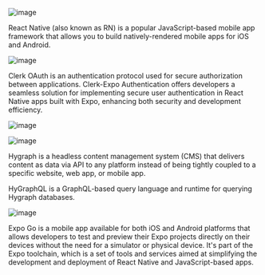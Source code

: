 ![image](https://github.com/tanmayyjais/codeLearn/assets/120260825/8a7b8c29-a241-4474-ad7a-20e4a27619f1)


React Native (also known as RN) is a popular JavaScript-based mobile app framework that allows you to build natively-rendered mobile apps for iOS and Android.


![image](https://github.com/tanmayyjais/codeLearn/assets/120260825/a1fb8315-a7a0-4aab-a2ab-9111a7d6a1b1)


Clerk OAuth is an authentication protocol used for secure authorization between applications. Clerk-Expo Authentication offers developers a seamless solution for implementing secure user authentication in React Native apps built with Expo, enhancing both security and development efficiency.

![image](https://github.com/tanmayyjais/codeLearn/assets/120260825/f4dfe8df-1a32-4871-965f-3ffa9e0cb63f)

![image](https://github.com/tanmayyjais/codeLearn/assets/120260825/00de7ef7-0f52-4115-879c-11062285b3fc)

Hygraph is a headless content management system (CMS) that delivers content as data via API to any platform instead of being tightly coupled to a specific website, web app, or mobile app.

HyGraphQL is a GraphQL-based query language and runtime for querying Hygraph databases.

![image](https://github.com/tanmayyjais/codeLearn/assets/120260825/798dea79-0455-4a16-bd31-6bcf5d5d0892)

Expo Go is a mobile app available for both iOS and Android platforms that allows developers to test and preview their Expo projects directly on their devices without the need for a simulator or physical device. It's part of the Expo toolchain, which is a set of tools and services aimed at simplifying the development and deployment of React Native and JavaScript-based apps.


